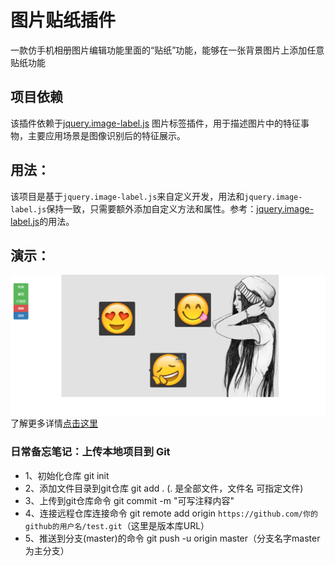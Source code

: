 # 图片贴纸插件

一款仿手机相册图片编辑功能里面的“贴纸”功能，能够在一张背景图片上添加任意贴纸功能

## 项目依赖

该插件依赖于[jquery.image-label.js]('https://github.com/ekoz/jquery.image-label.js/blob/master/README.md') 图片标签插件，用于描述图片中的特征事物，主要应用场景是图像识别后的特征展示。

## 用法：

该项目是基于`jquery.image-label.js`来自定义开发，用法和`jquery.image-label.js`保持一致，只需要额外添加自定义方法和属性。参考：[jquery.image-label.js]('https://github.com/ekoz/jquery.image-label.js/blob/master/README.md')的用法。

## 演示：

![图片演示](./lib/1.png)
了解更多详情[点击这里](https://github.com/Run2948/YS.Stickers/dadoudou/index.html)

### 日常备忘笔记：上传本地项目到 Git

* 1、初始化仓库 git init
* 2、添加文件目录到git仓库 git add . (. 是全部文件，文件名 可指定文件)
* 3、上传到git仓库命令 git commit -m "可写注释内容"
* 4、连接远程仓库连接命令 git remote add origin `https://github.com/你的github的用户名/test.git`（这里是版本库URL）
* 5、推送到分支(master)的命令 git push -u origin master（分支名字master为主分支）
